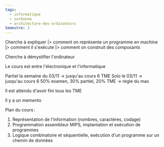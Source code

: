 ```yaml
---
tags:
  - informatique
  - sorbonne
  - architecture-des-ordinateurs
Semestre: 3
---
```

Cherche à expliquer
|> comment on représente un programme en machine
|> comment il s'exécute
|> comment on construit des composants

Cherche à démystifier l'ordinateur

Le cours est entre l'électronique et l'informatique

Partiel la semaine du 03/11 -> jusqu'au cours 6
TME Solo le 03/11 -> jusqu'au cours 6
50% examen, 30% partiel, 20% TME -> règle du max

Il est attendu d'avoir fini tous les TME

Il y a un memento

Plan du cours :
1. Représentation de l'information (nombres, caractères, codage)
2. Programmation assembleur MIPS, implantation et exécution de programmes
3. Logique combinatoire et séquentielle, exécution d'un programme sur un chemin de données